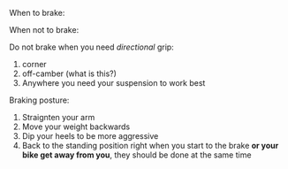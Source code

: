 When to brake:

When not to brake:

Do not brake when you need *directional* grip:

1. corner
2. off-camber (what is this?)
3. Anywhere you need your suspension to work best


Braking posture:

1. Straignten your arm
2. Move your weight backwards
3. Dip your heels to be more aggressive
4. Back to the standing position right when you start to the brake 
   **or your bike get away from you**, they should be done at the same
   time
